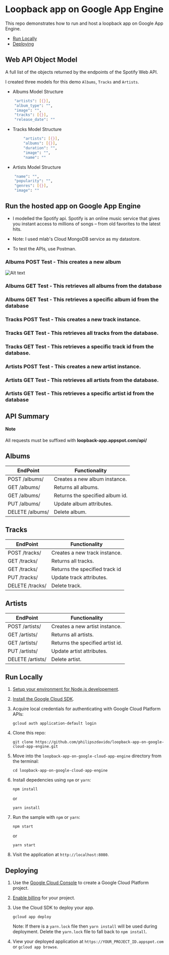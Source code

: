 # Loopback app on Google App Engine
This repo demonstrates how to run and host a loopback app on Google App Engine.

* [Run Locally](#run-locally)
* [Deploying](#deploying)

## Web API Object Model
A full list of the objects returned by the endpoints of the Spotify Web API.

I created three models for this demo `Albums`, `Tracks` and `Artists`.

* Albums Model Structure
```sh
    "artists": [{}],
    "album_type": "",
    "image": "",
    "tracks": [{}],
    "release_date": ""
```
* Tracks Model Structure
```sh
        "artists": [{}],
        "albums": [{}],
        "duration": "",
        "image": "",
        "name": ""
```
* Artists Model Structure
```sh
    "name": "",
    "popularity": "",
    "genres": [{}],
    "image": ""
```
## Run the hosted app on Google App Engine
* I modelled the Spotify api. Spotify is an online music service that gives you instant access to millions of songs – from old favorites to the latest hits.

* Note: I used mlab's Cloud MongoDB service as my datastore.

* To test the APIs, use Postman.

### Albums POST Test - This creates a new album
![Alt text](albums_get_id.png "Title")
### Albums GET Test - This retrieves all albums from the database

### Albums GET <id> Test - This retrieves a specific album id from the database 


### Tracks POST Test - This creates a new track instance.

### Tracks GET Test - This retrieves all tracks from the database.

### Tracks GET <id> Test - This retrieves a specific track id from the database.


### Artists POST Test - This creates a new artist instance.

### Artists GET Test - This retrieves all artists from the database.

### Artists GET <id> Test - This retrieves a specific artist id from the database 

## API Summary

#### Note

All requests must be suffixed with  **loopback-app.appspot.com/api/**

## Albums

EndPoint | Functionality
-------- | -------------
POST /albums/ | Creates a new album instance.
GET /albums/ | Returns all albums.
GET /albums/<id> | Returns the specified album id.
PUT /albums/<id> | Update album attributes.
DELETE /albums/<id> | Delete album.

## Tracks

EndPoint | Functionality
-------- | -------------
POST /tracks/ | Creates a new track instance.
GET /tracks/ | Returns all tracks.
GET /tracks/<id> | Returns the specified track id
PUT /tracks/<id> | Update track attributes.
DELETE /tracks/<id> | Delete track.

## Artists

EndPoint | Functionality
-------- | -------------
POST /artists/ | Creates a new artist instance.
GET /artists/ | Returns all artists.
GET /artists/<id> | Returns the specified artist id.
PUT /artists/<id> | Update artist attributes.
DELETE /artists/<id> | Delete artist.


## Run Locally

1.  [Setup your environment for Node.js developement][nodejs_dev].
1.  [Install the Google Cloud SDK][sdk].
1.  Acquire local credentials for authenticating with Google Cloud Platform APIs:

        gcloud auth application-default login

1.  Clone this repo:

        git clone https://github.com/philipszdavido/loopback-app-on-google-cloud-app-engine.git

1.  Move into the `loopback-app-on-google-cloud-app-engine` directory from the terminal:

        cd loopback-app-on-google-cloud-app-engine

1.  Install depedencies using `npm` or `yarn`:

        npm install

    or

        yarn install

1.  Run the sample with `npm` or `yarn`:

        npm start

    or

        yarn start

1.  Visit the application at `http://localhost:8080`.

## Deploying

1.  Use the [Google Cloud Console][console] to create a Google Cloud Platform
    project.
1.  [Enable billing][billing] for your project.

1.  Use the Cloud SDK to deploy your app.

        gcloud app deploy

    Note: If there is a `yarn.lock` file then `yarn install` will be used during
    deployment. Delete the `yarn.lock` file to fall back to `npm install`.

1.  View your deployed application at `https://YOUR_PROJECT_ID.appspot.com` or `gcloud app browse`.

[nodejs]: https://nodejs.org/
[appengine]: https://cloud.google.com/appengine/docs/flexible/nodejs/
[nodejs_dev]: https://cloud.google.com/community/tutorials/how-to-prepare-a-nodejs-dev-environment
[sdk]: https://cloud.google.com/sdk/
[console]: https://console.cloud.google.com
[billing]: https://support.google.com/cloud/answer/6293499#enable-billing
[official_samples]: https://github.com/GoogleCloudPlatform/nodejs-docs-samples/tree/master/appengine
[community_samples]: https://cloud.google.com/community/tutorials/?q=%22Node.js%22
